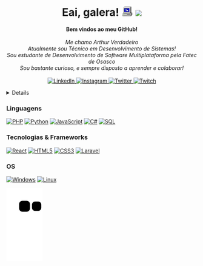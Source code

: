 <h1 align="center">Eai, galera! <img src="https://github.com/TheDudeThatCode/TheDudeThatCode/blob/master/Assets/PC.gif" width="30px">
    <img src="https://github.com/TheDudeThatCode/TheDudeThatCode/blob/master/Assets/Earth.gif" width="30px"> </h1>


<p align="center">
    <b>Bem vindos ao meu GitHub!</b><br><br>
    <i>
        Me chamo Arthur Verdadeiro<br>
        Atualmente sou Técnico em Desenvolvimento de Sistemas!<br>
        Sou estudante de Desenvolvimento de Software Multiplataforma pela Fatec de Osasco<br>
        Sou bastante curioso, e sempre disposto a aprender e colaborar!<br>
    </i><br>
    <a href="https://www.linkedin.com/in/arthur-verdadeiro/">
        <img src="https://img.shields.io/badge/linkedin-black?style=for-the-badge&logo=linkedin" alt="LinkedIn">
    </a>
    <a href="https://www.instagram.com/arthurvddr/">
        <img src="https://img.shields.io/badge/instagram-black?style=for-the-badge&logo=instagram" alt="Instagram">
    </a>
    <a href="https://twitter.com/ueivizi">
        <img src="https://img.shields.io/badge/twitter-black?style=for-the-badge&logo=twitter" alt="Twitter">
    </a>
    <a href="https://twitch.tv/ueivizi">
        <img src="https://img.shields.io/badge/twitch-black?style=for-the-badge&logo=twitch" alt="Twitch">
    </a>
</p>

<details>
<p align="center">
  <a href="https://github.com/arthvz">
    <img src="https://github-profile-summary-cards.vercel.app/api/cards/profile-details?username=arthvz&theme=dark" />
  </a>
  <a href="https://github.com/arthvz">
    <img src="https://github-readme-streak-stats.herokuapp.com/?user=arthvz&hide_border=true&card_width=355&theme=dark" />
  </a>
  <a href="https://github.com/arthvz">
    <img src="https://github-profile-summary-cards.vercel.app/api/cards/stats?username=arthvz&theme=dark" />
  </a>
  <a href="https://github.com/arthvz">
    <img src="https://github-readme-stats.vercel.app/api/top-langs/?username=arthvz&langs_count=10&exclude_repo=&hide=jupyter%20notebook,vim%20script,cmake,makefile,batchfile,emacs%20lisp,css,html&layout=default&card_width=699&hide_border=true&theme=dark" />
  </a>
</p>
</details>

### Linguagens
[![PHP](https://img.shields.io/badge/php-black?style=for-the-badge&logo=php)](https://github.com/arthvz)
[![Python](https://img.shields.io/badge/python-black?style=for-the-badge&logo=python)](https://github.com/arthvz)
[![JavaScript](https://img.shields.io/badge/javascript-black?style=for-the-badge&logo=javascript)](https://github.com/arthvz)
[![C#](https://img.shields.io/badge/csharp-black?style=for-the-badge&logo=csharp)](https://github.com/arthvz)
[![SQL](https://img.shields.io/badge/sql-black?style=for-the-badge&logo=mysql)](https://github.com/arthvz)

### Tecnologias & Frameworks
[![React](https://img.shields.io/badge/reactnative-black?style=for-the-badge&logo=react)](https://github.com/arthvz)
[![HTML5](https://img.shields.io/badge/html5-black?style=for-the-badge&logo=html5)](https://github.com/arthvz)
[![CSS3](https://img.shields.io/badge/css3-black?style=for-the-badge&logo=css3)](https://github.com/arthvz)
[![Laravel](https://img.shields.io/badge/laravel-black?style=for-the-badge&logo=laravel)](https://github.com/arthvz)

### OS
[![Windows](https://img.shields.io/badge/Windows-black?style=for-the-badge&logo=Windows)](https://github.com/arthvz)
[![Linux](https://img.shields.io/badge/linux-black?style=for-the-badge&logo=Linux)](https://github.com/arthvz)

![Snake animation](https://github.com/rafaballerini/rafaballerini/blob/output/github-contribution-grid-snake.svg)
